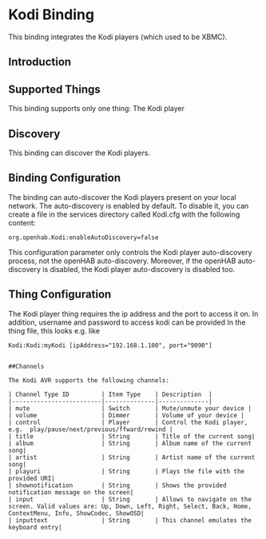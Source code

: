 # Kodi Binding

This binding integrates the Kodi players (which used to be XBMC).

## Introduction


## Supported Things

This binding supports only one thing: The Kodi player


## Discovery

This binding can discover the Kodi players. 

## Binding Configuration

The binding can auto-discover the Kodi players present on your local network. The auto-discovery is enabled by default. To disable it, you can create a file in the services directory called Kodi.cfg with the following content:

```
org.openhab.Kodi:enableAutoDiscovery=false
```

This configuration parameter only controls the Kodi player auto-discovery process, not the openHAB auto-discovery. Moreover, if the openHAB auto-discovery is disabled, the Kodi player auto-discovery is disabled too.


## Thing Configuration

The Kodi player thing requires the ip address and the port to access it on. In addition, username and password to access kodi can be provided
In the thing file, this looks e.g. like
```
Kodi:Kodi:myKodi [ipAddress="192.168.1.100", port="9090"]


##Channels

The Kodi AVR supports the following channels:

| Channel Type ID         | Item Type    | Description  |
|-------------------------|--------------|--------------|
| mute                    | Switch       | Mute/unmute your device |
| volume                  | Dimmer       | Volume of your device |
| control                 | Player       | Control the Kodi player, e.g.  play/pause/next/previous/ffward/rewind |
| title                   | String       | Title of the current song|
| album                   | String       | Album name of the current song|
| artist                  | String       | Artist name of the current song|
| playuri                 | String       | Plays the file with the provided URI|
| shownotification        | String       | Shows the provided notification message on the screen|
| input                   | String       | Allows to navigate on the screen. Valid values are: Up, Down, Left, Right, Select, Back, Home, ContextMenu, Info, ShowCodec, ShowOSD|
| inputtext               | String       | This channel emulates the keyboard entry|

